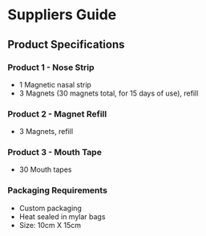 # Suppliers Guide

## Product Specifications

### Product 1 - Nose Strip
- 1 Magnetic nasal strip
- 3 Magnets (30 magnets total, for 15 days of use), refill

### Product 2 - Magnet Refill
- 3 Magnets, refill

### Product 3 - Mouth Tape
- 30 Mouth tapes

### Packaging Requirements
- Custom packaging
- Heat sealed in mylar bags
- Size: 10cm X 15cm
